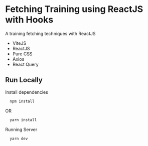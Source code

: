 
# Fetching Training using ReactJS with Hooks

A training fetching techniques with ReactJS

- ViteJS
- ReactJS
- Pure CSS
- Axios
- React Query



## Run Locally

Install dependencies

```bash
  npm install
```
OR
```bash
  yarn install
```

Running Server

```bash
  yarn dev
```
